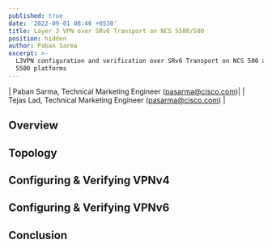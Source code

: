 ```yaml
---
published: true
date: '2022-09-01 08:46 +0530'
title: Layer 3 VPN over SRv6 Transport on NCS 5500/500
position: hidden
author: Paban Sarma
excerpt: >-
  L3VPN configuration and verification over SRv6 Transport on NCS 500 and NCS
  5500 platforms
---
```

| Paban Sarma, Technical Marketing Engineer (pasarma@cisco.com)|
| Tejas Lad, Technical Marketing Engineer (pasarma@cisco.com) |

## Overview
## Topology
## Configuring & Verifying VPNv4
## Configuring & Verifying VPNv6
## Conclusion

